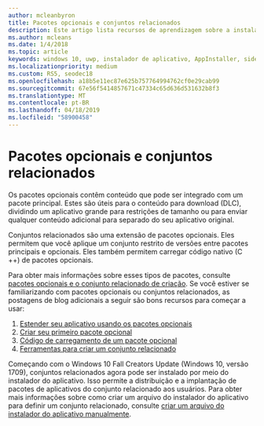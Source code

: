 ```yaml
---
author: mcleanbyron
title: Pacotes opcionais e conjuntos relacionados
description: Este artigo lista recursos de aprendizagem sobre a instalação conjuntos relacionados por meio do instalador do aplicativo.
ms.author: mcleans
ms.date: 1/4/2018
ms.topic: article
keywords: windows 10, uwp, instalador de aplicativo, AppInstaller, sideload, conjunto relacionado, pacotes opcionais
ms.localizationpriority: medium
ms.custom: RS5, seodec18
ms.openlocfilehash: a18b5e11ec87e625b757764994762cf0e29cab99
ms.sourcegitcommit: 67e56f5414857671c47334c65d636d531632b8f3
ms.translationtype: MT
ms.contentlocale: pt-BR
ms.lasthandoff: 04/18/2019
ms.locfileid: "58900458"
---
```

# <a name="optional-packages-and-related-sets"></a>Pacotes opcionais e conjuntos relacionados

Os pacotes opcionais contêm conteúdo que pode ser integrado com um pacote principal. Estes são úteis para o conteúdo para download (DLC), dividindo um aplicativo grande para restrições de tamanho ou para enviar qualquer conteúdo adicional para separado do seu aplicativo original.

Conjuntos relacionados são uma extensão de pacotes opcionais. Eles permitem que você aplique um conjunto restrito de versões entre pacotes principais e opcionais. Eles também permitem carregar código nativo (C ++) de pacotes opcionais.

Para obter mais informações sobre esses tipos de pacotes, consulte [pacotes opcionais e o conjunto relacionado de criação](https://docs.microsoft.com/windows/uwp/packaging/optional-packages). Se você estiver se familiarizando com pacotes opcionais ou conjuntos relacionados, as postagens de blog adicionais a seguir são bons recursos para começar a usar:

1.  [Estender seu aplicativo usando os pacotes opcionais](https://blogs.msdn.microsoft.com/appinstaller/2017/04/05/uwpoptionalpackages/)
2.  [Criar seu primeiro pacote opcional](https://blogs.msdn.microsoft.com/appinstaller/2017/05/09/build-your-first-optional-package/)
3.  [Código de carregamento de um pacote opcional](https://blogs.msdn.microsoft.com/appinstaller/2017/05/11/loading-code-from-an-optional-package/)
4.  [Ferramentas para criar um conjunto relacionado](https://blogs.msdn.microsoft.com/appinstaller/2017/05/12/tooling-to-create-a-related-set/)

Começando com o Windows 10 Fall Creators Update (Windows 10, versão 1709), conjuntos relacionados agora pode ser instalado por meio do instalador do aplicativo. Isso permite a distribuição e a implantação de pacotes de aplicativos do conjunto relacionado aos usuários. Para obter mais informações sobre como criar um arquivo do instalador do aplicativo para definir um conjunto relacionado, consulte [criar um arquivo do instalador do aplicativo manualmente](how-to-create-appinstaller-file.md).
